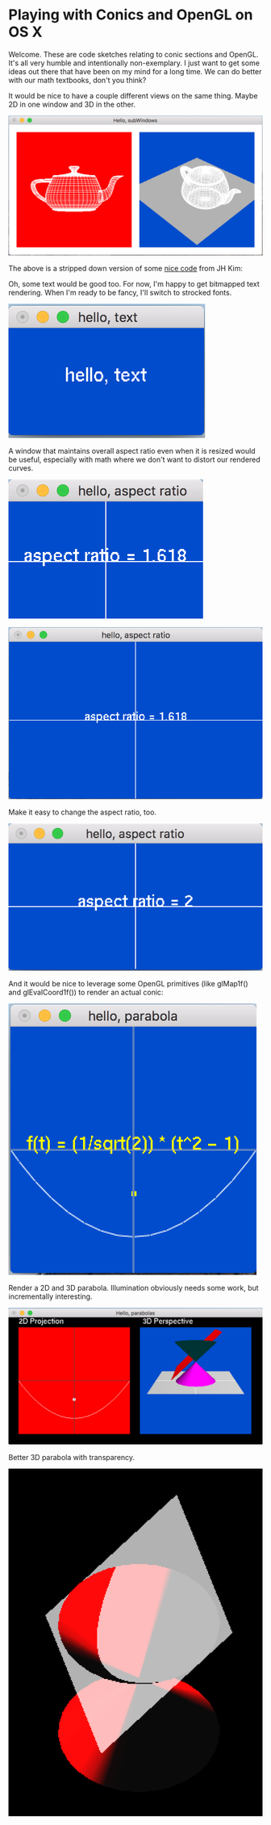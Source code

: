 # Playing with Conics and OpenGL on OS X

Welcome.  These are code sketches relating to conic sections and OpenGL.  It's all very humble and intentionally non-exemplary.  I just want to get some ideas out there that have been on my mind for a long time.  We can do better with our math textbooks, don't you think?


It would be nice to have a couple different views on the same thing.  Maybe 2D in one window and 3D in the other.

![alt tag](view/img/hello-subWindows.png)

The above is a stripped down version of some [nice code](http://study.marearts.com/2012/01/sample-source-to-make-subwindow-in.html) from JH Kim:

Oh, some text would be good too.  For now, I'm happy to get bitmapped text rendering.  When I'm ready to be fancy, I'll switch to strocked fonts.

![alt tag](view/img/hello-text.png)

A window that maintains overall aspect ratio even when it is resized would be useful, especially with math where we don't want to distort our rendered curves.

![alt tag](view/img/hello-ar-golden.png)

![alt tag](view/img/hello-ar-golden-big.png)

Make it easy to change the aspect ratio, too.

![alt tag](view/img/hello-ar-2to1.png)

And it would be nice to leverage some OpenGL primitives (like glMap1f() and glEvalCoord1f()) to render an actual conic:

![alt tag](view/img/hello-parabola.png)

Render a 2D and 3D parabola.  Illumination obviously needs some work, but incrementally interesting.

![alt tag](view/img/hello-split-parabola.png)

Better 3D parabola with transparency.

![alt tag](view/img/hello-transparency-1.png)

